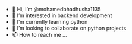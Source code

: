 - 👋 Hi, I’m @mohamedbhadhusha1135
- 👀 I’m interested in backend development
- 🌱 I’m currently learning python
- 💞️ I’m looking to collaborate on python projects
- 📫 How to reach me ...

<!---
mohamedbhadhusha1135/mohamedbhadhusha1135 is a ✨ special ✨ repository because its `README.md` (this file) appears on your GitHub profile.
You can click the Preview link to take a look at your changes.
--->
